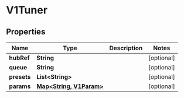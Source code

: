 

# V1Tuner


## Properties

| Name | Type | Description | Notes |
|------------ | ------------- | ------------- | -------------|
|**hubRef** | **String** |  |  [optional] |
|**queue** | **String** |  |  [optional] |
|**presets** | **List&lt;String&gt;** |  |  [optional] |
|**params** | [**Map&lt;String, V1Param&gt;**](V1Param.md) |  |  [optional] |



